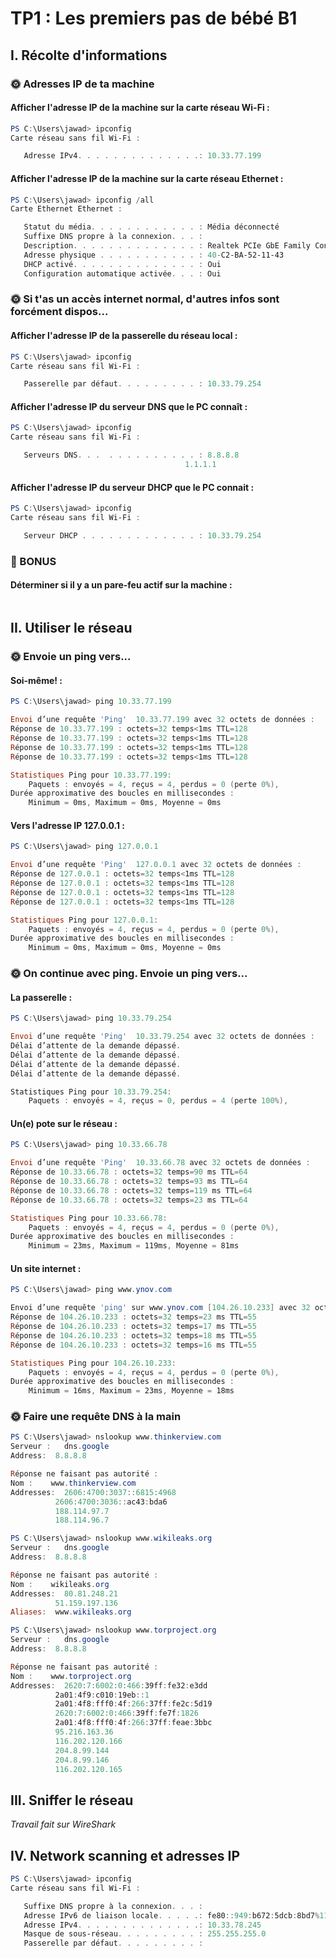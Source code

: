 # TP1 : Les premiers pas de bébé B1

## I. Récolte d'informations

### 🌞 Adresses IP de ta machine

#### Afficher l'adresse IP de la machine sur la carte réseau Wi-Fi :

```powershell
PS C:\Users\jawad> ipconfig
Carte réseau sans fil Wi-Fi :

   Adresse IPv4. . . . . . . . . . . . . .: 10.33.77.199
```

#### Afficher l'adresse IP de la machine sur la carte réseau Ethernet :

```powershell
PS C:\Users\jawad> ipconfig /all
Carte Ethernet Ethernet :

   Statut du média. . . . . . . . . . . . : Média déconnecté
   Suffixe DNS propre à la connexion. . . :
   Description. . . . . . . . . . . . . . : Realtek PCIe GbE Family Controller
   Adresse physique . . . . . . . . . . . : 40-C2-BA-52-11-43
   DHCP activé. . . . . . . . . . . . . . : Oui
   Configuration automatique activée. . . : Oui
```

### 🌞 Si t'as un accès internet normal, d'autres infos sont forcément dispos...

#### Afficher l'adresse IP de la passerelle du réseau local :

```powershell
PS C:\Users\jawad> ipconfig
Carte réseau sans fil Wi-Fi :

   Passerelle par défaut. . . . . . . . . : 10.33.79.254
```

#### Afficher l'adresse IP du serveur DNS que le PC connaît :

```powershell
PS C:\Users\jawad> ipconfig
Carte réseau sans fil Wi-Fi :

   Serveurs DNS. . .  . . . . . . . . . . : 8.8.8.8
                                       1.1.1.1
```

#### Afficher l'adresse IP du serveur DHCP que le PC connait :

```powershell
PS C:\Users\jawad> ipconfig
Carte réseau sans fil Wi-Fi :

   Serveur DHCP . . . . . . . . . . . . . : 10.33.79.254
```

### 🌟 BONUS

#### Déterminer si il y a un pare-feu actif sur la machine :

```powershell

```

## II. Utiliser le réseau

### 🌞 Envoie un ping vers...

#### Soi-même! :

```powershell
PS C:\Users\jawad> ping 10.33.77.199

Envoi d’une requête 'Ping'  10.33.77.199 avec 32 octets de données :
Réponse de 10.33.77.199 : octets=32 temps<1ms TTL=128
Réponse de 10.33.77.199 : octets=32 temps<1ms TTL=128
Réponse de 10.33.77.199 : octets=32 temps<1ms TTL=128
Réponse de 10.33.77.199 : octets=32 temps<1ms TTL=128

Statistiques Ping pour 10.33.77.199:
    Paquets : envoyés = 4, reçus = 4, perdus = 0 (perte 0%),
Durée approximative des boucles en millisecondes :
    Minimum = 0ms, Maximum = 0ms, Moyenne = 0ms
```

#### Vers l'adresse IP 127.0.0.1 :

```powershell
PS C:\Users\jawad> ping 127.0.0.1

Envoi d’une requête 'Ping'  127.0.0.1 avec 32 octets de données :
Réponse de 127.0.0.1 : octets=32 temps<1ms TTL=128
Réponse de 127.0.0.1 : octets=32 temps<1ms TTL=128
Réponse de 127.0.0.1 : octets=32 temps<1ms TTL=128
Réponse de 127.0.0.1 : octets=32 temps<1ms TTL=128

Statistiques Ping pour 127.0.0.1:
    Paquets : envoyés = 4, reçus = 4, perdus = 0 (perte 0%),
Durée approximative des boucles en millisecondes :
    Minimum = 0ms, Maximum = 0ms, Moyenne = 0ms
```

### 🌞 On continue avec ping. Envoie un ping vers...

#### La passerelle :

```powershell
PS C:\Users\jawad> ping 10.33.79.254

Envoi d’une requête 'Ping'  10.33.79.254 avec 32 octets de données :
Délai d’attente de la demande dépassé.
Délai d’attente de la demande dépassé.
Délai d’attente de la demande dépassé.
Délai d’attente de la demande dépassé.

Statistiques Ping pour 10.33.79.254:
    Paquets : envoyés = 4, reçus = 0, perdus = 4 (perte 100%),
```

#### Un(e) pote sur le réseau :

```powershell
PS C:\Users\jawad> ping 10.33.66.78

Envoi d’une requête 'Ping'  10.33.66.78 avec 32 octets de données :
Réponse de 10.33.66.78 : octets=32 temps=90 ms TTL=64
Réponse de 10.33.66.78 : octets=32 temps=93 ms TTL=64
Réponse de 10.33.66.78 : octets=32 temps=119 ms TTL=64
Réponse de 10.33.66.78 : octets=32 temps=23 ms TTL=64

Statistiques Ping pour 10.33.66.78:
    Paquets : envoyés = 4, reçus = 4, perdus = 0 (perte 0%),
Durée approximative des boucles en millisecondes :
    Minimum = 23ms, Maximum = 119ms, Moyenne = 81ms
```

#### Un site internet :

```powershell
PS C:\Users\jawad> ping www.ynov.com

Envoi d’une requête 'ping' sur www.ynov.com [104.26.10.233] avec 32 octets de données :
Réponse de 104.26.10.233 : octets=32 temps=23 ms TTL=55
Réponse de 104.26.10.233 : octets=32 temps=17 ms TTL=55
Réponse de 104.26.10.233 : octets=32 temps=18 ms TTL=55
Réponse de 104.26.10.233 : octets=32 temps=16 ms TTL=55

Statistiques Ping pour 104.26.10.233:
    Paquets : envoyés = 4, reçus = 4, perdus = 0 (perte 0%),
Durée approximative des boucles en millisecondes :
    Minimum = 16ms, Maximum = 23ms, Moyenne = 18ms
```
### 🌞 Faire une requête DNS à la main

```powershell
PS C:\Users\jawad> nslookup www.thinkerview.com
Serveur :   dns.google
Address:  8.8.8.8

Réponse ne faisant pas autorité :
Nom :    www.thinkerview.com
Addresses:  2606:4700:3037::6815:4968
          2606:4700:3036::ac43:bda6
          188.114.97.7
          188.114.96.7
```

```powershell
PS C:\Users\jawad> nslookup www.wikileaks.org
Serveur :   dns.google
Address:  8.8.8.8

Réponse ne faisant pas autorité :
Nom :    wikileaks.org
Addresses:  80.81.248.21
          51.159.197.136
Aliases:  www.wikileaks.org
```

```powershell
PS C:\Users\jawad> nslookup www.torproject.org
Serveur :   dns.google
Address:  8.8.8.8

Réponse ne faisant pas autorité :
Nom :    www.torproject.org
Addresses:  2620:7:6002:0:466:39ff:fe32:e3dd
          2a01:4f9:c010:19eb::1
          2a01:4f8:fff0:4f:266:37ff:fe2c:5d19
          2620:7:6002:0:466:39ff:fe7f:1826
          2a01:4f8:fff0:4f:266:37ff:feae:3bbc
          95.216.163.36
          116.202.120.166
          204.8.99.144
          204.8.99.146
          116.202.120.165
```

## III. Sniffer le réseau

*Travail fait sur WireShark*

## IV. Network scanning et adresses IP

```powershell
PS C:\Users\jawad> ipconfig
Carte réseau sans fil Wi-Fi :

   Suffixe DNS propre à la connexion. . . :
   Adresse IPv6 de liaison locale. . . . .: fe80::949:b672:5dcb:8bd7%11
   Adresse IPv4. . . . . . . . . . . . . .: 10.33.78.245
   Masque de sous-réseau. . . . . . . . . : 255.255.255.0
   Passerelle par défaut. . . . . . . . . :
```